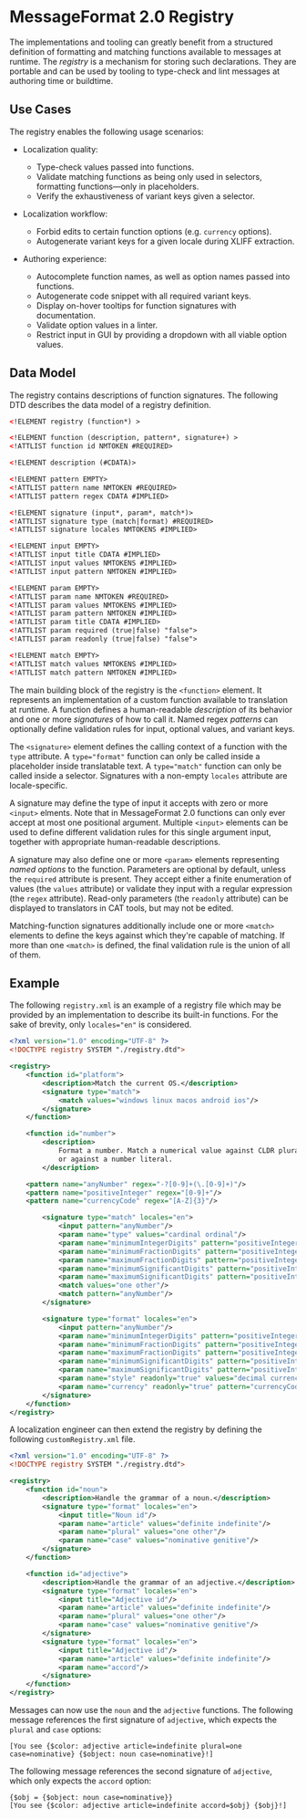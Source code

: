 # MessageFormat 2.0 Registry

The implementations and tooling can greatly benefit from a structured definition of formatting and matching functions available to messages at runtime. The _registry_ is a mechanism for storing such declarations. They are portable and can be used by tooling to type-check and lint messages at authoring time or buildtime.

## Use Cases

The registry enables the following usage scenarios:

* Localization quality:
    * Type-check values passed into functions.
    * Validate matching functions as being only used in selectors, formatting functions—only in placeholders.
    * Verify the exhaustiveness of variant keys given a selector.

* Localization workflow:
    * Forbid edits to certain function options (e.g. `currency` options).
    * Autogenerate variant keys for a given locale during XLIFF extraction.

* Authoring experience:
    * Autocomplete function names, as well as option names passed into functions.
    * Autogenerate code snippet with all required variant keys.
    * Display on-hover tooltips for function signatures with documentation.
    * Validate option values in a linter.
    * Restrict input in GUI by providing a dropdown with all viable option values.

## Data Model

The registry contains descriptions of function signatures. The following DTD describes the data model of a registry definition.

```xml
<!ELEMENT registry (function*) >

<!ELEMENT function (description, pattern*, signature+) >
<!ATTLIST function id NMTOKEN #REQUIRED>

<!ELEMENT description (#CDATA)>

<!ELEMENT pattern EMPTY>
<!ATTLIST pattern name NMTOKEN #REQUIRED>
<!ATTLIST pattern regex CDATA #IMPLIED>

<!ELEMENT signature (input*, param*, match*)>
<!ATTLIST signature type (match|format) #REQUIRED>
<!ATTLIST signature locales NMTOKENS #IMPLIED>

<!ELEMENT input EMPTY>
<!ATTLIST input title CDATA #IMPLIED>
<!ATTLIST input values NMTOKENS #IMPLIED>
<!ATTLIST input pattern NMTOKEN #IMPLIED>

<!ELEMENT param EMPTY>
<!ATTLIST param name NMTOKEN #REQUIRED>
<!ATTLIST param values NMTOKENS #IMPLIED>
<!ATTLIST param pattern NMTOKEN #IMPLIED>
<!ATTLIST param title CDATA #IMPLIED>
<!ATTLIST param required (true|false) "false">
<!ATTLIST param readonly (true|false) "false">

<!ELEMENT match EMPTY>
<!ATTLIST match values NMTOKENS #IMPLIED>
<!ATTLIST match pattern NMTOKEN #IMPLIED>
```

The main building block of the registry is the `<function>` element. It represents an implementation of a custom function available to translation at runtime. A function defines a human-readable _description_ of its behavior and one or more _signatures_ of how to call it. Named regex _patterns_ can optionally define validation rules for input, optional values, and variant keys.

The `<signature>` element defines the calling context of a function with the `type` attribute. A `type="format"` function can only be called inside a placeholder inside translatable text. A `type="match"` function can only be called inside a selector. Signatures with a non-empty `locales` attribute are locale-specific.

A signature may define the type of input it accepts with zero or more `<input>` elments. Note that in MessageFormat 2.0 functions can only ever accept at most one positional argument. Multiple `<input>` elements can be used to define different validation rules for this single argument input, together with appropriate human-readable descriptions.

A signature may also define one or more `<param>` elements representing _named options_ to the function. Parameters are optional by default, unless the `required` attribute is present. They accept either a finite enumeration of values (the `values` attribute) or validate they input with a regular expression (the `regex` attribute). Read-only parameters (the `readonly` attribute) can be displayed to translators in CAT tools, but may not be edited.

Matching-function signatures additionally include one or more `<match>` elements to define the keys against which they're capable of matching. If more than one `<match>` is defined, the final validation rule is the union of all of them.

## Example

The following `registry.xml` is an example of a registry file which may be provided by an implementation to describe its built-in functions. For the sake of brevity, only `locales="en"` is considered.

```xml
<?xml version="1.0" encoding="UTF-8" ?>
<!DOCTYPE registry SYSTEM "./registry.dtd">

<registry>
    <function id="platform">
        <description>Match the current OS.</description>
        <signature type="match">
            <match values="windows linux macos android ios"/>
        </signature>
    </function>

    <function id="number">
        <description>
            Format a number. Match a numerical value against CLDR plural categories
            or against a number literal.
        </description>

	<pattern name="anyNumber" regex="-?[0-9]+(\.[0-9]+)"/>
	<pattern name="positiveInteger" regex="[0-9]+"/>
	<pattern name="currencyCode" regex="[A-Z]{3}"/>

        <signature type="match" locales="en">
            <input pattern="anyNumber"/>
            <param name="type" values="cardinal ordinal"/>
            <param name="minimumIntegerDigits" pattern="positiveInteger"/>
            <param name="minimumFractionDigits" pattern="positiveInteger"/>
            <param name="maximumFractionDigits" pattern="positiveInteger"/>
            <param name="minimumSignificantDigits" pattern="positiveInteger"/>
            <param name="maximumSignificantDigits" pattern="positiveInteger"/>
            <match values="one other"/>
            <match pattern="anyNumber"/>
        </signature>

        <signature type="format" locales="en">
            <input pattern="anyNumber"/>
            <param name="minimumIntegerDigits" pattern="positiveInteger"/>
            <param name="minimumFractionDigits" pattern="positiveInteger"/>
            <param name="maximumFractionDigits" pattern="positiveInteger"/>
            <param name="minimumSignificantDigits" pattern="positiveInteger"/>
            <param name="maximumSignificantDigits" pattern="positiveInteger"/>
            <param name="style" readonly="true" values="decimal currency percent unit"/>
            <param name="currency" readonly="true" pattern="currencyCode"/>
        </signature>
    </function>
</registry>
```

A localization engineer can then extend the registry by defining the following `customRegistry.xml` file.

```xml
<?xml version="1.0" encoding="UTF-8" ?>
<!DOCTYPE registry SYSTEM "./registry.dtd">

<registry>
    <function id="noun">
        <description>Handle the grammar of a noun.</description>
        <signature type="format" locales="en">
            <input title="Noun id"/>
            <param name="article" values="definite indefinite"/>
            <param name="plural" values="one other"/>
            <param name="case" values="nominative genitive"/>
        </signature>
    </function>

    <function id="adjective">
        <description>Handle the grammar of an adjective.</description>
        <signature type="format" locales="en">
            <input title="Adjective id"/>
            <param name="article" values="definite indefinite"/>
            <param name="plural" values="one other"/>
            <param name="case" values="nominative genitive"/>
        </signature>
        <signature type="format" locales="en">
            <input title="Adjective id"/>
            <param name="article" values="definite indefinite"/>
            <param name="accord"/>
        </signature>
    </function>
</registry>
```

Messages can now use the `noun` and the `adjective` functions. The following message references the first signature of `adjective`, which expects the `plural` and `case` options:

    [You see {$color: adjective article=indefinite plural=one case=nominative} {$object: noun case=nominative}!]

The following message references the second signature of `adjective`, which only expects the `accord` option:

    {$obj = {$object: noun case=nominative}}
    [You see {$color: adjective article=indefinite accord=$obj} {$obj}!]
